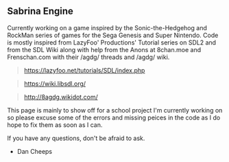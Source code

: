 Sabrina Engine
-------------------------

Currently working on a game inspired by the Sonic-the-Hedgehog and RockMan series of games for the Sega Genesis and Super Nintendo. 
Code is mostly inspired from LazyFoo' Productions' Tutorial series on SDL2 and from the SDL Wiki along with help from the Anons at 8chan.moe and Frenschan.com with their /agdg/ threads and /agdg/ wiki.

> https://lazyfoo.net/tutorials/SDL/index.php

> https://wiki.libsdl.org/

> http://8agdg.wikidot.com/

This page is mainly to show off for a school project I'm currently working on so please excuse some of the errors and missing peices in the code as I do hope to fix them as soon as I can.

If you have any questions, don't be afraid to ask.

- Dan Cheeps
